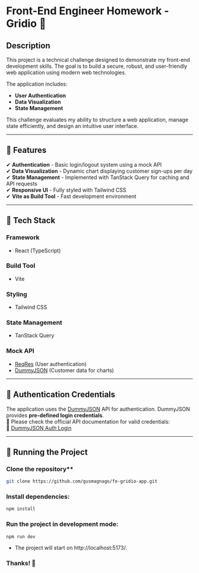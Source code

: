 # Front-End Engineer Homework - Gridio 🚀

## Description

This project is a technical challenge designed to demonstrate my front-end development skills. The goal is to build a secure, robust, and user-friendly web application using modern web technologies.

The application includes:

- **User Authentication**
- **Data Visualization**
- **State Management**

This challenge evaluates my ability to structure a web application, manage state efficiently, and design an intuitive user interface.

---

## **📌 Features**

✔ **Authentication** - Basic login/logout system using a mock API  
✔ **Data Visualization** - Dynamic chart displaying customer sign-ups per day  
✔ **State Management** - Implemented with TanStack Query for caching and API requests  
✔ **Responsive UI** - Fully styled with Tailwind CSS  
✔ **Vite as Build Tool** - Fast development environment

---

## **📌 Tech Stack**

### **Framework**

- React (TypeScript)

### **Build Tool**

- Vite

### **Styling**

- Tailwind CSS

### **State Management**

- TanStack Query

### **Mock API**

- [ReqRes](https://reqres.in/) (User authentication)
- [DummyJSON](https://dummyjson.com/) (Customer data for charts)

---

## **📌 Authentication Credentials**

The application uses the [DummyJSON](https://dummyjson.com/) API for authentication. DummyJSON provides **pre-defined login credentials**.  
📌 Please check the official API documentation for valid credentials:  
🔗 [DummyJSON Auth Login](https://dummyjson.com/docs/auth#auth-login)

---

## **📌 Running the Project**

### Clone the repository\*\*

```sh
git clone https://github.com/gusmagnago/fe-gridio-app.git

```

### Install dependencies:

```sh
npm install
```

### Run the project in development mode:

```sh
npm run dev
```

- The project will start on http://localhost:5173/.

### Thanks! 🚀
